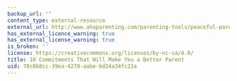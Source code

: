 ```yaml
---
backup_url: ''
content_type: external-resource
external_url: http://www.ahaparenting.com/parenting-tools/peaceful-parenting/resolutions-better-parent
has_external_licence_warning: true
has_external_license_warning: true
is_broken: ''
license: https://creativecommons.org/licenses/by-nc-sa/4.0/
title: 10 Commitments That Will Make You a Better Parent
uid: 78c8b8cc-39ea-4270-aabe-bd24a34fc22a
---
```

